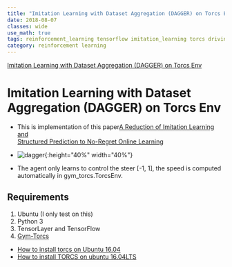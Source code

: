```yaml
---
title: "Imitation Learning with Dataset Aggregation (DAGGER) on Torcs Env"
date: 2018-08-07
classes: wide
use_math: true
tags: reinforcement_learning tensorflow imitation_learning torcs driving dagger
category: reinforcement learning
---
```


[Imitation Learning with Dataset Aggregation (DAGGER) on Torcs Env](https://github.com/zsdonghao/Imitation-Learning-Dagger-Torcs)

# Imitation Learning with Dataset Aggregation (DAGGER) on Torcs Env

- This is implementation of this paper[A Reduction of Imitation Learning and   
  Structured Prediction to No-Regret Online Learning](https://www.cs.cmu.edu/%7Esross1/publications/Ross-AIStats11-NoRegret.pdf)

- ![dagger](../../pictures/ILtorcs/dagger.png){:height="40%" width="40%"}
- The agent only learns to control the steer [-1, 1], the speed is computed 
  automatically in gym_torcs.TorcsEnv.

## Requirements

1. Ubuntu (I only test on this)
2. Python 3
3. TensorLayer and TensorFlow 
4. [Gym-Torcs](https://github.com/ugo-nama-kun/gym_torcs)

- [How to install torcs on Ubuntu 16.04](https://www.howtoinstall.co/en/ubuntu/xenial/torcs)
- [How to install TORCS on ubuntu 16.04LTS](http://ddokkddokk.tistory.com/5)





